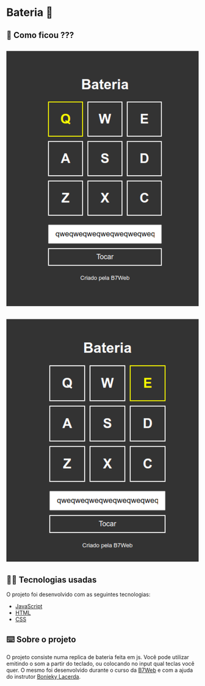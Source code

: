 # Bateria 🎹

## 👀 Como ficou ???

<img src="./img/bateria1.png" width="600px"></img>
----------
<img src="./img/bateria2.png" width="600px"></img>
----------

## 🧑‍💻 Tecnologias usadas

O projeto foi desenvolvido com as seguintes tecnologias:
- [JavaScript](https://developer.mozilla.org/pt-BR/docs/Web/JavaScript)
- [HTML](https://www.w3schools.com/html/)
- [CSS](https://www.w3schools.com/css/)

## ⌨️ Sobre o projeto

O projeto consiste numa replica de bateria feita em js. Você pode utilizar emitindo o som a partir do teclado, ou colocando no input qual teclas você quer. O mesmo foi desenvolvido durante o curso da [B7Web](https://b7web.com.br/fullstack/?ref=I24108426I) e com a ajuda do instrutor [Bonieky Lacerda](https://www.instagram.com/bonieky/).
